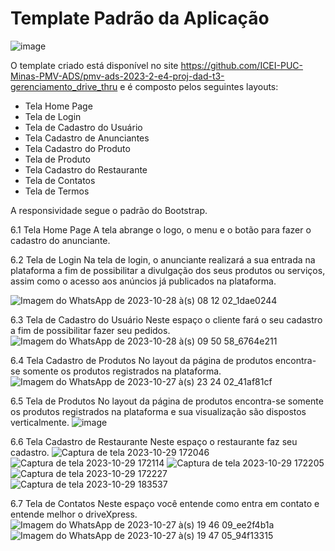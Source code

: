 # Template Padrão da Aplicação

![image](https://github.com/ICEI-PUC-Minas-PMV-ADS/pmv-ads-2023-2-e4-proj-dad-t3-gerenciamento_drive_thru/assets/102244252/03d28011-cc52-4f0b-b944-f4e42b7a82eb)

O template criado está disponível no site https://github.com/ICEI-PUC-Minas-PMV-ADS/pmv-ads-2023-2-e4-proj-dad-t3-gerenciamento_drive_thru  e é composto pelos seguintes layouts:

- Tela Home Page
- Tela de Login
- Tela de Cadastro do Usuário
- Tela Cadastro de Anunciantes
- Tela Cadastro do Produto
- Tela de Produto
- Tela Cadastro do Restaurante
- Tela de Contatos
- Tela de Termos

 A responsividade segue o padrão do Bootstrap.

6.1 Tela Home Page
A tela abrange o logo, o menu e o botão para fazer o cadastro do anunciante.

6.2 Tela de Login
Na tela de login, o anunciante realizará a sua entrada na plataforma a fim de possibilitar 
a divulgação dos seus produtos ou serviços, assim como o acesso aos anúncios já 
publicados na plataforma.

![Imagem do WhatsApp de 2023-10-28 à(s) 08 12 02_1dae0244](https://github.com/ICEI-PUC-Minas-PMV-ADS/pmv-ads-2023-2-e4-proj-dad-t3-gerenciamento_drive_thru/assets/102244252/d90c626b-d7af-48ab-9086-76717d87901e)

6.3 Tela de Cadastro do Usuário
Neste espaço o cliente fará o seu cadastro a fim de possibilitar fazer seu pedidos. 
![Imagem do WhatsApp de 2023-10-28 à(s) 09 50 58_6764e211](https://github.com/ICEI-PUC-Minas-PMV-ADS/pmv-ads-2023-2-e4-proj-dad-t3-gerenciamento_drive_thru/assets/102244252/81172d5f-7b0d-4790-be19-05c9a6fe9561)

6.4 Tela Cadastro de Produtos 
No layout da página de produtos encontra-se somente os produtos registrados na 
plataforma.
![Imagem do WhatsApp de 2023-10-27 à(s) 23 24 02_41af81cf](https://github.com/ICEI-PUC-Minas-PMV-ADS/pmv-ads-2023-2-e4-proj-dad-t3-gerenciamento_drive_thru/assets/102244252/3ac9eb8e-7fa7-4d87-a700-22c18cebbd01)

6.5 Tela de Produtos 
No layout da página de produtos encontra-se somente os produtos registrados na 
plataforma e sua visualização são dispostos verticalmente.
![image](https://github.com/ICEI-PUC-Minas-PMV-ADS/pmv-ads-2023-2-e4-proj-dad-t3-gerenciamento_drive_thru/assets/102244252/dcb3c197-cefc-4acf-a2cf-aed2f22728d5)

6.6 Tela Cadastro de Restaurante 
Neste espaço o restaurante faz seu cadastro.
![Captura de tela 2023-10-29 172046](https://github.com/ICEI-PUC-Minas-PMV-ADS/pmv-ads-2023-2-e4-proj-dad-t3-gerenciamento_drive_thru/assets/102244252/cbb12030-a699-4cb4-af2c-b0d72a77803d)
![Captura de tela 2023-10-29 172114](https://github.com/ICEI-PUC-Minas-PMV-ADS/pmv-ads-2023-2-e4-proj-dad-t3-gerenciamento_drive_thru/assets/102244252/adb231b4-c135-432e-9fea-20602ffd6e32)
![Captura de tela 2023-10-29 172205](https://github.com/ICEI-PUC-Minas-PMV-ADS/pmv-ads-2023-2-e4-proj-dad-t3-gerenciamento_drive_thru/assets/102244252/1bc0d648-17c5-4ad4-be8b-f9f3055eaba3)
![Captura de tela 2023-10-29 172227](https://github.com/ICEI-PUC-Minas-PMV-ADS/pmv-ads-2023-2-e4-proj-dad-t3-gerenciamento_drive_thru/assets/102244252/8a7f3df1-6cd7-4615-b947-66755bbdd360)
![Captura de tela 2023-10-29 183537](https://github.com/ICEI-PUC-Minas-PMV-ADS/pmv-ads-2023-2-e4-proj-dad-t3-gerenciamento_drive_thru/assets/102244252/42885e6c-73ed-4643-9b37-6a3da9e63426)

6.7 Tela de Contatos
Neste espaço você entende como entra em contato e entende melhor o driveXpress. 
![Imagem do WhatsApp de 2023-10-27 à(s) 19 46 09_ee2f4b1a](https://github.com/ICEI-PUC-Minas-PMV-ADS/pmv-ads-2023-2-e4-proj-dad-t3-gerenciamento_drive_thru/assets/102244252/d2123872-0b88-45e0-84bf-6c82c26b49b8)
![Imagem do WhatsApp de 2023-10-27 à(s) 19 47 05_94f13315](https://github.com/ICEI-PUC-Minas-PMV-ADS/pmv-ads-2023-2-e4-proj-dad-t3-gerenciamento_drive_thru/assets/102244252/6314416a-64de-404c-adc3-51fc30fde6ea)










